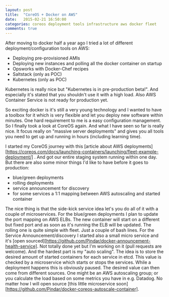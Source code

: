 ```yaml
---
layout: post
title:  "CoreOS + Docker on AWS"
date:   2015-02-21 16:50:00
categories: coreos deployment tools infrastructure aws docker fleet
comments: true
---
```


After moving to docker half a year ago I tried a lot of different deployment/configuration tools on AWS:


* Deploying pre-provisioned AMIs
* Deploying new instances and polling all the docker container on startup
* Opsworks with Docker-Chef recipes
* Saltstack (only as POC)
* Kubernetes (only as POC)


Kubernetes is really nice but "Kubernetes is in pre-production beta!". And especially it's stated that you shouldn't use it with a high load. Also AWS Container Service is not ready for production yet.

So exciting docker is it's still a very young technology and I wanted to have a toolbox for it which is very flexible and let you deploy new software within minutes. One hard requirement to me is a easy configuration management. So I finally took a look at CoreOS again. And what I have seen so far is really nice. It focus really on "massive server deployments" and gives you all tools you need to get up and running in hours (including learning time).

I started my CoreOS journey with this [article about AWS deployments][https://coreos.com/docs/launching-containers/launching/fleet-example-deployment/] . And got our entire staging system running within one day. But there are also some minor things I'd like to have before it goes to production:


* blue/green deployments
* rolling deployments
* service announcement for discovery
* for some services a 1:1 mapping between AWS autoscaling and started container


The nice thing is that the side-kick service idea let's you do all of it with a couple of microservices. For the blue/green deployments I plan to update the port mapping on AWS ELBs. The new container will start on a different but fixed port and as soon as it's running the ELB will be updated. The rolling one is quite simple with fleet. Just a couple of bash lines.
For the Service Announcement/discovery I started also a small micro service and it's [open sourced][https://github.com/Pindar/docker-announcement-health-service]. Not totally done yet but I'm working on it (pull requests are welcome).
And the hardest part is my "auto scaling". The idea is to store the desired amount of started containers for each service in etcd. This value is checked by a microservice which starts or stops the services. While a deployment happens this is obviously paused. The desired value can then come from different sources. One might be an AWS autoscaling group; or you calculate the load based on some metrics you have in e.g. Datadog. No matter how I will open source [this little microservice soon][https://github.com/Pindar/docker-coreos-autoscale-container].
